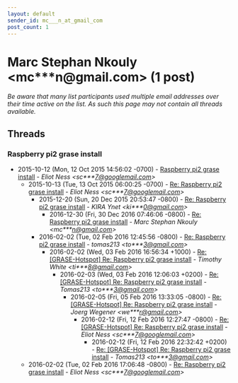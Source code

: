 ```yaml
---
layout: default
sender_id: mc___n_at_gmail_com
post_count: 1
---
```


# Marc Stephan Nkouly <mc***n<span>@</span>gmail.com> (1 post)

_Be aware that many list participants used multiple email addresses over their time active on the list. As such this page may not contain all threads available._

## Threads

### Raspberry pi2 grase install
+ 2015-10-12 (Mon, 12 Oct 2015 14:56:02 -0700) - [Raspberry pi2 grase install](/archive/2015/10/d92f7b6c29201d04ce2ad4b10757733bc6977fd38431834fa282c74950d40017) - _Eliot Ness \<sc***7@googlemail.com\>_
  + 2015-10-13 (Tue, 13 Oct 2015 06:00:25 -0700) - [Re: Raspberry pi2 grase install](/archive/2015/10/a6f3d6cd7a5fd7ecab7855ea720a6dde24fa64c2e2fcfe4bfb0ff0774629e738) - _Eliot Ness \<sc***7@googlemail.com\>_
    + 2015-12-20 (Sun, 20 Dec 2015 20:53:47 -0800) - [Re: Raspberry pi2 grase install](/archive/2015/12/a28ca25ae0fc2bdda77dfbdd904c61020b05d9c9696be6f4f671d60c8cb1bb37) - _KIRA Ynet \<ki***0@gmail.com\>_
      + 2016-12-30 (Fri, 30 Dec 2016 07:46:06 -0800) - [Re: Raspberry pi2 grase install](/archive/2016/12/2226a1ed7163d7bac38c5da7f8369632c4f6f380d995dd18575531bfc6bdedf7) - _Marc Stephan Nkouly \<mc***n@gmail.com\>_
    + 2016-02-02 (Tue, 02 Feb 2016 12:45:56 -0800) - [Re: Raspberry pi2 grase install](/archive/2016/02/f7c614ba33423cc2ca8bdb2e449d92424e4f76ac77383825e69a00e1b82ec498) - _tomas213 \<to***3@gmail.com\>_
      + 2016-02-02 (Wed, 03 Feb 2016 16:56:34 +1000) - [Re: [GRASE-Hotspot] Re: Raspberry pi2 grase install](/archive/2016/02/0d2faf5e29515330cfca54a85acad1cbe933e46bdc0d6c6fc3b83e2dbea5a6a6) - _Timothy White \<ti***8@gmail.com\>_
        + 2016-02-03 (Wed, 03 Feb 2016 12:06:03 +0200) - [Re: [GRASE-Hotspot] Re: Raspberry pi2 grase install](/archive/2016/02/d2fcf19bb86fb5dfbbfd9de395708e88c43f86e5282077a3c29468390102a742) - _Tomas213 \<to***3@gmail.com\>_
          + 2016-02-05 (Fri, 05 Feb 2016 13:33:05 -0800) - [Re: [GRASE-Hotspot] Re: Raspberry pi2 grase install](/archive/2016/02/28cca15afb6f3552199e6981f29dcdbc6c3be449d011fb8d00176338adc84d41) - _Joerg Wegener \<we***r@gmail.com\>_
            + 2016-02-12 (Fri, 12 Feb 2016 12:27:47 -0800) - [Re: [GRASE-Hotspot] Re: Raspberry pi2 grase install](/archive/2016/02/083e7b5649243386a39a55e49be1d6c5894d619811d5381f77b89e3cfa55e35b) - _Eliot Ness \<sc***7@googlemail.com\>_
              + 2016-02-12 (Fri, 12 Feb 2016 22:32:42 +0200) - [Re: [GRASE-Hotspot] Re: Raspberry pi2 grase install](/archive/2016/02/a9346961dc3a059883506e32c0c8de1c03e69d2419c03379ef931c0d12231dbc) - _Tomas213 \<to***3@gmail.com\>_
  + 2016-02-02 (Tue, 02 Feb 2016 17:06:48 -0800) - [Re: Raspberry pi2 grase install](/archive/2016/02/fb3e530b4d6b881dca9cb4806a4ede6421eaf286869c6fd45b004196a0e655a0) - _Eliot Ness \<sc***7@googlemail.com\>_

